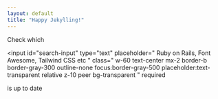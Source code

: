 ```yaml
---
layout: default
title: "Happy Jekylling!"
---
```


<div class="relative text-2xl flex justify-center">
  <div>
    Check which
  </div>

  <input
    id="search-input"
    type="text"
    placeholder="
      Ruby on Rails, Font Awesome, Tailwind CSS etc
    "
    class="
      w-60 text-center mx-2 border-b border-gray-300 outline-none
      focus:border-gray-500 placeholder:text-transparent
      relative z-10 peer bg-transparent
    "
    required
  >

  <div
    id="typewriter"
    class="
      absolute top-0 w-full z-0 peer-focus:hidden peer-valid:hidden
      font-extralight text-gray-400
    "
  ></div>

  <div>
    is up to date
  </div>
</div>

<script src="https://unpkg.com/typewriter-effect@latest/dist/core.js"></script>
<script>
  new Typewriter('#typewriter', {
    strings: ['Ruby on Rails', 'Font Awesome', 'Tailwind CSS'],
    loop: true,
    autoStart: true
  })
</script>
